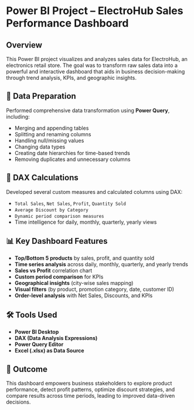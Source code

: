 # Power BI Project – ElectroHub Sales Performance Dashboard

## Overview
This Power BI project visualizes and analyzes sales data for ElectroHub, an electronics retail store. The goal was to transform raw sales data into a powerful and interactive dashboard that aids in business decision-making through trend analysis, KPIs, and geographic insights.

## 🔧 Data Preparation
Performed comprehensive data transformation using **Power Query**, including:
- Merging and appending tables
- Splitting and renaming columns
- Handling null/missing values
- Changing data types
- Creating date hierarchies for time-based trends
- Removing duplicates and unnecessary columns

## 🧮 DAX Calculations
Developed several custom measures and calculated columns using DAX:
- `Total Sales`, `Net Sales`, `Profit`, `Quantity Sold`
- `Average Discount by Category`
- `Dynamic period comparison measures`
- Time intelligence for daily, monthly, quarterly, yearly views

## 📊 Key Dashboard Features
- **Top/Bottom 5 products** by sales, profit, and quantity sold
- **Time series analysis** across daily, monthly, quarterly, and yearly trends
- **Sales vs Profit** correlation chart
- **Custom period comparison** for KPIs
- **Geographical insights** (city-wise sales mapping)
- **Visual filters** (by product, promotion category, date, customer ID)
- **Order-level analysis** with Net Sales, Discounts, and KPIs

## 🛠 Tools Used
- **Power BI Desktop**
- **DAX (Data Analysis Expressions)**
- **Power Query Editor**
- **Excel (.xlsx) as Data Source**

## 📌 Outcome
This dashboard empowers business stakeholders to explore product performance, detect profit patterns, optimize discount strategies, and compare results across time periods, leading to improved data-driven decisions.
